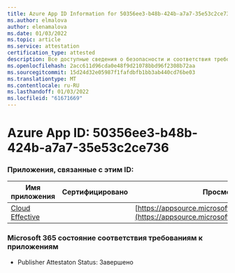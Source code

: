 ```yaml
---
title: Azure App ID Information for 50356ee3-b48b-424b-a7a7-35e53c2ce736
ms.author: elmalova
author: elenamalova
ms.date: 01/03/2022
ms.topic: article
ms.service: attestation
certification_type: attested
description: Все доступные сведения о безопасности и соответствия требованиям для 50356ee3-b48b-424b-a7a7-35e53c2ce736.
ms.openlocfilehash: 2acc611d96cda0e48f9d21078bbd96f2308b72aa
ms.sourcegitcommit: 15d24d32e05987f1fafdbfb1bb3ab440cd76be03
ms.translationtype: MT
ms.contentlocale: ru-RU
ms.lasthandoff: 01/03/2022
ms.locfileid: "61671669"
---
```

# <a name="azure-app-id-50356ee3-b48b-424b-a7a7-35e53c2ce736"></a>Azure App ID: 50356ee3-b48b-424b-a7a7-35e53c2ce736


### <a name="apps-associated-with-this-id"></a>Приложения, связанные с этим ID:
| **Имя приложения** | **Сертифицировано** | **Просмотр в AppSource** |
|--------------|---------------|-----------------------|
| [Cloud Effective](https://docs.microsoft.com/microsoft-365-app-certification/forward/WA200002408) |  | [https://appsource.microsoft.com/product/office/WA200002408](https://appsource.microsoft.com/product/office/WA200002408) |

### <a name="microsoft-365-app-compliance-status"></a>Microsoft 365 состояние соответствия требованиям к приложениям
- Publisher Attestaton Status: Завершено
